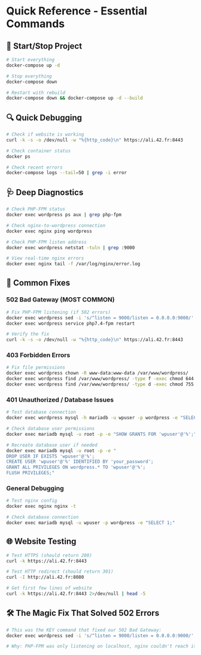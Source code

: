 # Quick Reference - Essential Commands

## 🚀 Start/Stop Project
```bash
# Start everything
docker-compose up -d

# Stop everything  
docker-compose down

# Restart with rebuild
docker-compose down && docker-compose up -d --build
```

## 🔍 Quick Debugging
```bash
# Check if website is working
curl -k -s -o /dev/null -w "%{http_code}\n" https://ali.42.fr:8443

# Check container status
docker ps

# Check recent errors
docker-compose logs --tail=50 | grep -i error
```

## 🩺 Deep Diagnostics
```bash
# Check PHP-FPM status
docker exec wordpress ps aux | grep php-fpm

# Check nginx-to-wordpress connection
docker exec nginx ping wordpress

# Check PHP-FPM listen address
docker exec wordpress netstat -tuln | grep :9000

# View real-time nginx errors
docker exec nginx tail -f /var/log/nginx/error.log
```

## 🔧 Common Fixes

### 502 Bad Gateway (MOST COMMON)
```bash
# Fix PHP-FPM listening (if 502 errors)
docker exec wordpress sed -i 's/^listen = 9000/listen = 0.0.0.0:9000/' /etc/php/7.4/fpm/pool.d/www.conf
docker exec wordpress service php7.4-fpm restart

# Verify the fix
curl -k -s -o /dev/null -w "%{http_code}\n" https://ali.42.fr:8443
```

### 403 Forbidden Errors
```bash
# Fix file permissions
docker exec wordpress chown -R www-data:www-data /var/www/wordpress/
docker exec wordpress find /var/www/wordpress/ -type f -exec chmod 644 {} \;
docker exec wordpress find /var/www/wordpress/ -type d -exec chmod 755 {} \;
```

### 401 Unauthorized / Database Issues
```bash
# Test database connection
docker exec wordpress mysql -h mariadb -u wpuser -p wordpress -e "SELECT 1;"

# Check database user permissions
docker exec mariadb mysql -u root -p -e "SHOW GRANTS FOR 'wpuser'@'%';"

# Recreate database user if needed
docker exec mariadb mysql -u root -p -e "
DROP USER IF EXISTS 'wpuser'@'%';
CREATE USER 'wpuser'@'%' IDENTIFIED BY 'your_password';
GRANT ALL PRIVILEGES ON wordpress.* TO 'wpuser'@'%';
FLUSH PRIVILEGES;"
```

### General Debugging
```bash
# Test nginx config
docker exec nginx nginx -t

# Check database connection
docker exec mariadb mysql -u wpuser -p wordpress -e "SELECT 1;"
```

## 🌐 Website Testing
```bash
# Test HTTPS (should return 200)
curl -k https://ali.42.fr:8443

# Test HTTP redirect (should return 301)  
curl -I http://ali.42.fr:8080

# Get first few lines of website
curl -k https://ali.42.fr:8443 2>/dev/null | head -5
```

## 🛠️ The Magic Fix That Solved 502 Errors
```bash
# This was the KEY command that fixed our 502 Bad Gateway:
docker exec wordpress sed -i 's/^listen = 9000/listen = 0.0.0.0:9000/' /etc/php/7.4/fpm/pool.d/www.conf

# Why: PHP-FPM was only listening on localhost, nginx couldn't reach it from another container
```
